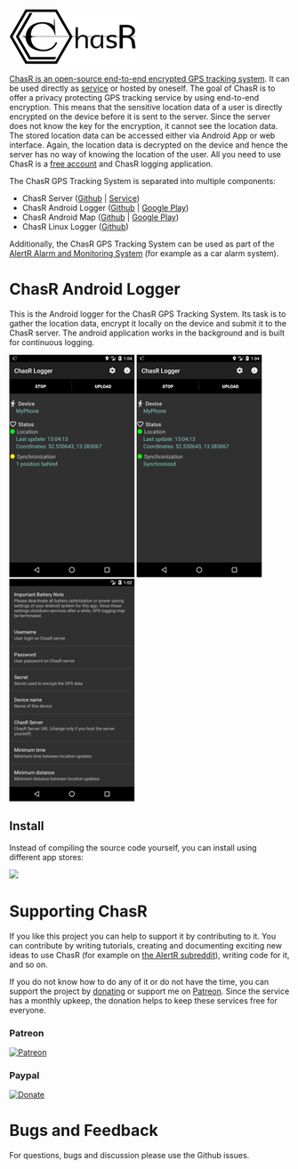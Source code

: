![ChasR Logo](img/chasr_logo_black.png)

[ChasR is an open-source end-to-end encrypted GPS tracking system](https://alertr.de/chasr). It can be used directly as [service](https://alertr.de/chasr) or hosted by oneself. The goal of ChasR is to offer a privacy protecting GPS tracking service by using end-to-end encryption. This means that the sensitive location data of a user is directly encrypted on the device before it is sent to the server. Since the server does not know the key for the encryption, it cannot see the location data. The stored location data can be accessed either via Android App or web interface. Again, the location data is decrypted on the device and hence the server has no way of knowing the location of the user. All you need to use ChasR is a [free account](https://alertr.de/register) and ChasR logging application.

The ChasR GPS Tracking System is separated into multiple components:

* ChasR Server ([Github](https://github.com/sqall01/chasr-server) | [Service](https://alertr.de/chasr))
* ChasR Android Logger ([Github](https://github.com/sqall01/chasr-android-logger) | [Google Play](https://play.google.com/store/apps/details?id=de.alertr.chasr))
* ChasR Android Map ([Github](https://github.com/sqall01/chasr-android-map) | [Google Play](https://play.google.com/store/apps/details?id=de.alertr.chasrmap))
* ChasR Linux Logger ([Github](https://github.com/sqall01/chasr-linux-logger))

Additionally, the ChasR GPS Tracking System can be used as part of the [AlertR Alarm and Monitoring System](https://alertr.de) (for example as a car alarm system).


# ChasR Android Logger

This is the Android logger for the ChasR GPS Tracking System. Its task is to gather the location data, encrypt it locally on the device and submit it to the ChasR server. The android application works in the background and is built for continuous logging.

![screenshot_main1](img/screenshot01.png)
![screenshot_main2](img/screenshot02.png)
![screenshot_settings](img/screenshot03.png)


## Install

Instead of compiling the source code yourself, you can install using different app stores:

<a href="https://play.google.com/store/apps/details?id=de.alertr.chasr" target="_blank">
  <img src="https://play.google.com/intl/en_us/badges/images/generic/en-play-badge.png" height="80"/>
</a>


# Supporting ChasR
<a name="supporting_chasr"/>

If you like this project you can help to support it by contributing to it. You can contribute by writing tutorials, creating and documenting exciting new ideas to use ChasR (for example on [the AlertR subreddit](https://www.reddit.com/r/AlertR/)), writing code for it, and so on.

If you do not know how to do any of it or do not have the time, you can support the project by [donating](https://alertr.de/donations.php) or support me on [Patreon](https://www.patreon.com/sqall). Since the service has a monthly upkeep, the donation helps to keep these services free for everyone.

### Patreon
[![Patreon](https://c5.patreon.com/external/logo/become_a_patron_button.png)](https://www.patreon.com/sqall)

### Paypal
[![Donate](https://www.paypalobjects.com/en_US/DE/i/btn/btn_donateCC_LG.gif)](https://www.paypal.com/cgi-bin/webscr?cmd=_s-xclick&hosted_button_id=TVHGG76JVCSGC)


# Bugs and Feedback
<a name="bugs_and_feedback"/>

For questions, bugs and discussion please use the Github issues.